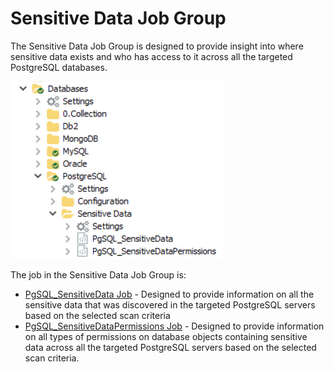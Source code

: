 # Sensitive Data Job Group

The Sensitive Data Job Group is designed to provide insight into where sensitive data exists and who has access to it across all the targeted PostgreSQL databases.

![Sensitive Data Job Group](/static/img/product_docs/accessanalyzer/accessanalyzer/enterpriseauditor/solutions/databases/postgresql/sensitivedata/sensitivedatajobgroup.png)

The job in the Sensitive Data Job Group is:

- [PgSQL\_SensitiveData Job](/docs/product_docs/accessanalyzer/accessanalyzer/enterpriseauditor/solutions/databases/postgresql/sensitivedata/pgsql_sensitivedata.md) - Designed to provide information on all the sensitive data that was discovered in the targeted PostgreSQL servers based on the selected scan criteria
- [PgSQL\_SensitiveDataPermissions Job](/docs/product_docs/accessanalyzer/accessanalyzer/enterpriseauditor/solutions/databases/postgresql/sensitivedata/pgsql_sensitivedatapermissions.md) - Designed to provide information on all types of permissions on database objects containing sensitive data across all the targeted PostgreSQL servers based on the selected scan criteria.
